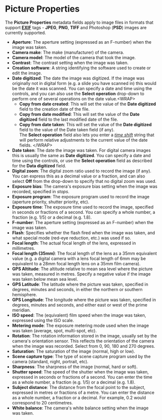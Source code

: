 # Picture Properties

The **Picture Properties** metadata fields apply to image files in formats that support **[EXIF](http://en.wikipedia.org/wiki/EXIF)** tags - **JPEG**, **PNG**, **TIFF** and Photoshop (**PSD**) images are currently supported.

- **Aperture**: The aperture setting (expressed as an F-number) when the image was taken.
- **Camera make**: The make (manufacturer) of the camera.
- **Camera model**: The model of the camera that took the image.
- **Contrast**: The contrast setting when the image was taken.
- **Creation software**: A string identifying the software used to create or edit the image.
- **Date digitized**: The date the image was digitized. If the image was originally not in digital form (e.g. a slide you have scanned in) this would be the date it was scanned. You can specify a date and time using the controls, and you can also use the **Select operation** drop-down to perform one of several operations on the date value.\<WRAP\>
  - **Copy from date created**: This will set the value of the **Date digitized** field to the creation date of the file.
  - **Copy from date modified**: This will set the value of the **Date digitized** field to the last modified date of the file.
  - **Copy from date taken**: This will set the value of the **Date digitized** field to the value of the Date taken field (if any).  
    The **Select operation** field also lets you enter a *[time shift](time_shifting.md)* string that will perform relative adjustments to the current value of the date fields. \</WRAP\>
- **Date taken**: The date the image was taken. For digital camera images this is usually the same as **Date digitized**. You can specify a date and time using the controls, or use the **Select operation** field as described for the **Data digitized** field.
- **Digital zoom**: The digital zoom ratio used to record the image (if any). You can express this as a decimal value or a fraction, and can also select **Off** from the drop-down to specify that no digital zoom was used.
- **Exposure bias**: The camera's exposure bias setting when the image was recorded, specified in *stops*.
- **Exposure program**: The exposure program used to record the image (aperture priority, shutter priority, etc).
- **Exposure time**: The exposure time used to record the image, specified in seconds or fractions of a second. You can specify a whole number, a fraction (e.g. 1/5) or a decimal (e.g. 1.8).
- **F-number**: The aperture setting (expressed as an F-number) when the image was taken.
- **Flash**: Specifies whether the flash fired when the image was taken, and what special mode (red-eye reduction, etc.) was used if so.
- **Focal length**: The actual focal length of the lens, expressed in millimetres.
- **Focal length (35mm)**: The focal length of the lens as a 35mm equivalent value (e.g. a digital camera with a lens focal length of 6mm may be equivalent to a 28mm focal length lens on a 35mm film camera).
- **GPS Altitude**: The altitude relative to mean sea level where the picture was taken, measured in metres. Specify a negative value if the image was taken below mean sea level.
- **GPS Latitude**: The latitude where the picture was taken, specified in degrees, minutes and seconds, in either the northern or southern hemisphere.
- **GPS Longitude**: The longitude where the picture was taken, specified in degrees, minutes and seconds, and either east or west of the prime meridian.
- **ISO speed**: The (equivalent) film speed when the image was taken, expressed using the ISO scale.
- **Metering mode**: The exposure metering mode used when the image was taken (average, spot, multi-spot, etc).
- **Rotation**: The rotation information stored in the image, usually set by the camera's orientation sensor. This reflects the orientation of the camera when the image was recorded. Select from 0, 90, 180 and 270 degrees.
- **Saturation**: The saturation of the image (normal, high or low).
- **Scene capture type**: The type of scene capture program used by the camera (standard, night, portrait, etc).
- **Sharpness**: The sharpness of the image (normal, hard or soft).
- **Shutter speed**: The speed of the shutter when the image was taken, expressed in seconds or fractions of a second. You can enter the time as a whole number, a fraction (e.g. 1/5) or a decimal (e.g. 1.8).
- **Subject distance**: The distance from the focal point to the subject, expressed in metres or fractions of a metre. You can enter the distance as a whole number, a fraction or a decimal. For example, 0.2 would correspond to 20 centimetres.
- **White balance**: The camera's white balance setting when the image was taken.
